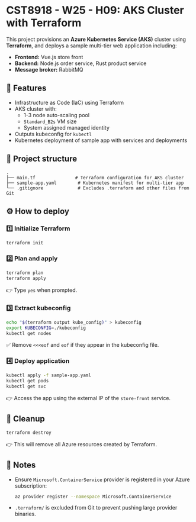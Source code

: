 
# CST8918 - W25 - H09: AKS Cluster with Terraform

This project provisions an **Azure Kubernetes Service (AKS)** cluster using **Terraform**, and deploys a sample multi-tier web application including:

- **Frontend:** Vue.js store front
- **Backend:** Node.js order service, Rust product service
- **Message broker:** RabbitMQ

## 🚀 Features

- Infrastructure as Code (IaC) using Terraform
- AKS cluster with:
  - 1-3 node auto-scaling pool
  - `Standard_B2s` VM size
  - System assigned managed identity
- Outputs kubeconfig for `kubectl`
- Kubernetes deployment of sample app with services and deployments

## 📂 Project structure

```
.
├── main.tf               # Terraform configuration for AKS cluster
├── sample-app.yaml        # Kubernetes manifest for multi-tier app
└── .gitignore             # Excludes .terraform and other files from Git
```

## ⚙️ How to deploy

### 1️⃣ Initialize Terraform

```bash
terraform init
```

### 2️⃣ Plan and apply

```bash
terraform plan
terraform apply
```
👉 Type `yes` when prompted.

### 3️⃣ Extract kubeconfig

```bash
echo "$(terraform output kube_config)" > kubeconfig
export KUBECONFIG=./kubeconfig
kubectl get nodes
```
✅ Remove `<<<eof` and `eof` if they appear in the kubeconfig file.

### 4️⃣ Deploy application

```bash
kubectl apply -f sample-app.yaml
kubectl get pods
kubectl get svc
```
👉 Access the app using the external IP of the `store-front` service.

## 🧹 Cleanup

```bash
terraform destroy
```
👉 This will remove all Azure resources created by Terraform.

## 📌 Notes

- Ensure `Microsoft.ContainerService` provider is registered in your Azure subscription:
  ```bash
  az provider register --namespace Microsoft.ContainerService
  ```
- `.terraform/` is excluded from Git to prevent pushing large provider binaries.

